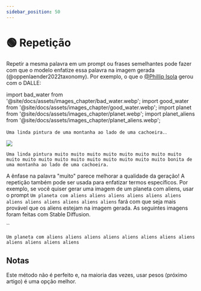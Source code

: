 ```yaml
---
sidebar_position: 50
---
```


# 🟢 Repetição

Repetir a mesma palavra em um prompt ou frases semelhantes pode fazer com que o modelo enfatize essa palavra na imagem gerada (@oppenlaender2022taxonomy). Por exemplo, o que o [@Phillip Isola](https://twitter.com/phillip_isola/status/1532189632217112577) gerou com o DALLE:

import bad_water from '@site/docs/assets/images_chapter/bad_water.webp';
import good_water from '@site/docs/assets/images_chapter/good_water.webp';
import planet from '@site/docs/assets/images_chapter/planet.webp';
import planet_aliens from '@site/docs/assets/images_chapter/planet_aliens.webp';


`Uma linda pintura de uma montanha ao lado de uma cachoeira.`.

<div style={{textAlign: 'center'}}>
  <img src={bad_water} style={{width: "750px"}}/>
</div>

`Uma linda pintura muito muito muito muito muito muito muito muito muito muito muito muito muito muito muito muito muito muito bonita de uma montanha ao lado de uma cachoeira.`

<div style={{textAlign: 'center'}}>
  <LazyLoadImage src={good_water} style={{width: "750px"}} />
</div>

A ênfase na palavra "muito" parece melhorar a qualidade da geração! A repetição também pode ser usada para enfatizar termos específicos. Por exemplo, se você quiser gerar uma imagem de um planeta com aliens, usar o prompt `Um planeta com aliens aliens aliens aliens aliens aliens aliens aliens aliens aliens aliens aliens` fará com que seja mais provável que os aliens estejam na imagem gerada. As seguintes imagens foram feitas com Stable Diffusion.

``
<div style={{textAlign: 'center'}}>
  <LazyLoadImage src={planet} style={{width: "250px"}} />
</div>

`Um planeta com aliens aliens aliens aliens aliens aliens aliens aliens aliens aliens aliens aliens`

<div style={{textAlign: 'center'}}>
  <LazyLoadImage src={planet_aliens} style={{width: "250px"}} />
</div>

## Notas

Este método não é perfeito e, na maioria das vezes, usar pesos (próximo artigo) é uma opção melhor.